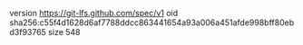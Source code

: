 version https://git-lfs.github.com/spec/v1
oid sha256:c55f4d1628d6af7788ddcc863441654a93a006a451afde998bff80ebd3f93765
size 548
